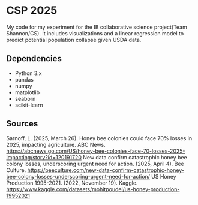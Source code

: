 # CSP 2025
My code for my experiment for the IB collaborative science project(Team Shannon/CS).
It includes visualizations and a linear regression model to predict potential population collapse given USDA data.
## Dependencies
- Python 3.x
- pandas
- numpy
- matplotlib
- seaborn
- scikit-learn
## Sources
Sarnoff, L. (2025, March 26). Honey bee colonies could face 70% losses in 2025, impacting agriculture. ABC News. https://abcnews.go.com/US/honey-bee-colonies-face-70-losses-2025-impacting/story?id=120191720
New data confirm catastrophic honey bee colony losses, underscoring urgent need for action. (2025, April 4). Bee Culture. https://beeculture.com/new-data-confirm-catastrophic-honey-bee-colony-losses-underscoring-urgent-need-for-action/
US Honey Production 1995-2021. (2022, November 19). Kaggle. https://www.kaggle.com/datasets/mohitpoudel/us-honey-production-19952021
